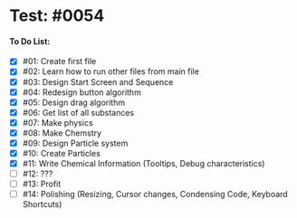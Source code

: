 # Test: #0054

#### To Do List:
- [x] #01: Create first file
- [x] #02: Learn how to run other files from main file
- [x] #03: Design Start Screen and Sequence
- [x] #04: Redesign button algorithm
- [x] #05: Design drag algorithm
- [x] #06: Get list of all substances
- [x] #07: Make physics
- [x] #08: Make Chemstry
- [x] #09: Design Particle system
- [x] #10: Create Particles
- [x] #11: Write Chemical Information (Tooltips, Debug characteristics)
- [ ] #12: ???
- [ ] #13: Profit
- [ ] #14: Polishing (Resizing, Cursor changes, Condensing Code, Keyboard Shortcuts)
